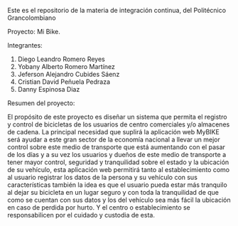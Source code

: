 Este es el repositorio de la materia de integración continua, del Politécnico Grancolombiano

Proyecto: Mi Bike. 

Integrantes: 

1. Diego Leandro Romero Reyes
2. Yobany Alberto Romero Martínez
3. Jeferson Alejandro Cubides Sáenz
4. Cristian David Peñuela Pedraza
5. Danny Espinosa Diaz

Resumen del proyecto: 

El propósito de este proyecto es diseñar un sistema que permita el registro y control de bicicletas de los usuarios de centro comerciales y/o almacenes de cadena. La principal necesidad que suplirá la aplicación web MyBIKE será ayudar a este gran sector de la economía nacional a llevar un mejor control sobre este medio de transporte que está aumentando con el pasar de los días y a su vez los usuarios y dueños de este medio de transporte a tener mayor control, seguridad y tranquilidad sobre el estado y la ubicación de su vehículo, esta aplicación web permitirá tanto al establecimiento como al usuario registrar los datos de la persona y su vehículo con sus características también la idea es que el usuario pueda estar más tranquilo al dejar su bicicleta en un lugar seguro y con toda la tranquilidad de que como se cuentan con sus datos y los del vehículo sea más fácil la ubicación en caso de perdida por hurto. Y el centro o establecimiento se responsabilicen por el cuidado y custodia de esta.
